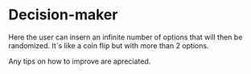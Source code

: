 # Decision-maker
Here the user can insern an infinite number of options that will then be randomized.
It´s like a coin flip but with more than 2 options.

Any tips on how to improve are apreciated.
